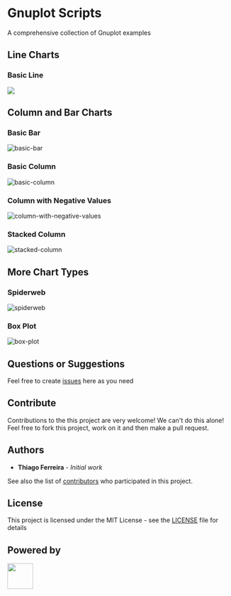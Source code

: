# Gnuplot Scripts

A comprehensive collection of Gnuplot examples

## Line Charts

### Basic Line

<div >
    <kbd>
    <img src="https://user-images.githubusercontent.com/114015/102024554-bd7a5d80-3d60-11eb-8959-c6bff721ef47.png"/>
    </kbd>
</div>
    

## Column and Bar Charts

### Basic Bar
![basic-bar](https://user-images.githubusercontent.com/114015/102024574-dc78ef80-3d60-11eb-96c7-d934d82595d2.png)

### Basic Column
![basic-column](https://user-images.githubusercontent.com/114015/102024553-bce1c700-3d60-11eb-81a3-4edb9b00bdcd.png)

### Column with Negative Values
![column-with-negative-values](https://user-images.githubusercontent.com/114015/102024556-bd7a5d80-3d60-11eb-9722-6ea7e9500009.png)

### Stacked Column
![stacked-column](https://user-images.githubusercontent.com/114015/102024562-c10de480-3d60-11eb-80af-a928a155a64b.png)

## More Chart Types

### Spiderweb
![spiderweb](https://user-images.githubusercontent.com/114015/102024561-c0754e00-3d60-11eb-9059-239e0086b942.png)

### Box Plot
![box-plot](https://user-images.githubusercontent.com/114015/102024555-bd7a5d80-3d60-11eb-8f59-22a579b6301b.png)

## Questions or Suggestions

Feel free to create <a href="https://github.com/iselab-dearborn/gnuplot-scripts/issues">issues</a> here as you need

## Contribute

Contributions to the this project are very welcome! We can't do this alone! Feel free to fork this project, work on it and then make a pull request.

## Authors

* **Thiago Ferreira** - *Initial work*

See also the list of [contributors](https://github.com/iselab-dearborn/gnuplot-scripts/graphs/contributors) who participated in this project.

## License

This project is licensed under the MIT License - see the [LICENSE](LICENSE) file for details

## Powered by

<p float="left">
    <img src="https://user-images.githubusercontent.com/114015/77862143-99351b80-71e7-11ea-84b2-62038634f314.png" height="58px"/>
</p>
